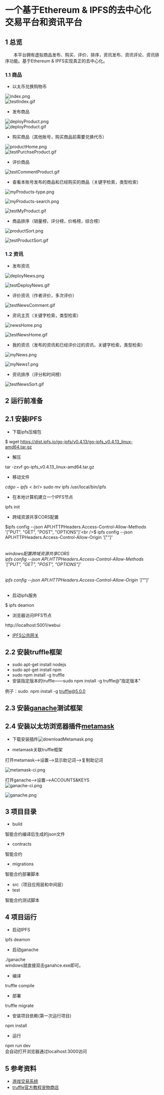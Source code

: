 # 一个基于Ethereum &amp; IPFS的去中心化交易平台和资讯平台

<a name="9f974085"></a>
## 1 总览
       本平台拥有虚拟商品发布、购买、评价、排序，资讯发布、资讯评论、资讯排序功能。基于Ethereum & IPFS实现真正的去中心化。
<a name="f7e3da68"></a>
### 1.1 商品
* 以太币兑换购物币


![index.png](https://github.com/wongnoubo/Eshop/blob/master/images/index.png)<br />
![testIndex.gif](https://github.com/wongnoubo/Eshop/blob/master/images/testIndex.gif)

* 发布商品


![deployProduct.png](https://github.com/wongnoubo/Eshop/blob/master/images/deployProduct.png)<br />
![deployProduct.gif](https://github.com/wongnoubo/Eshop/blob/master/images/deployProduct.gif)

* 购买商品（其他账号，购买商品前需要兑换代币）


![productHome.png](https://github.com/wongnoubo/Eshop/blob/master/images/productHome.png)<br />
![testPurchseProduct.gif](https://github.com/wongnoubo/Eshop/blob/master/images/testPurchseProduct.gif)

* 评价商品


![testCommentProduct.gif](https://github.com/wongnoubo/Eshop/blob/master/images/testCommentProduct.gif)

* 查看本账号发布的商品和已经购买的商品（关键字检索，类型检索）


![myProducts-type.png](https://github.com/wongnoubo/Eshop/blob/master/images/myProducts-type.png)


![myProducts-search.png](https://github.com/wongnoubo/Eshop/blob/master/images/myProducts-search.png)


![testMyProduct.gif](https://github.com/wongnoubo/Eshop/blob/master/images/testMyProduct.gif)

* 商品排序（销量榜，评分榜，价格榜，综合榜）


![productSort.png](https://github.com/wongnoubo/Eshop/blob/master/images/productSort.png)


![testProductSort.gif](https://github.com/wongnoubo/Eshop/blob/master/images/testProductSort.gif)

<a name="c5fba53f"></a>
### 1.2 资讯
* 发布资讯


![deployNews.png](https://github.com/wongnoubo/Eshop/blob/master/images/deployNews.png)


![testDeployNews.gif](https://github.com/wongnoubo/Eshop/blob/master/images/testDeployNews.gif)

* 评价资讯（作者评价，多次评价）


![testNewsComment.gif](https://github.com/wongnoubo/Eshop/blob/master/images/testNewsComment.gif)

* 资讯主页（关键字检索，类型检索）


![newsHome.png](https://github.com/wongnoubo/Eshop/blob/master/images/newsHome.png)


![testNewsHome.gif](https://github.com/wongnoubo/Eshop/blob/master/images/testNewsHome.gif)

* 我的资讯（发布的资讯和已经评价过的资讯，关键字检索，类型检索）


![myNews.png](https://github.com/wongnoubo/Eshop/blob/master/images/myNews.png)


![myNews1.png](https://github.com/wongnoubo/Eshop/blob/master/images/myNews1.png)


* 资讯排序（评分和时间榜）


![testNewsSort.gif](https://github.com/wongnoubo/Eshop/blob/master/images/testNewsSort.gif)



<a name="8bd88093"></a>
## 2 运行前准备

<a name="8e98bd52"></a>
## 2.1 安装IPFS
* 下载ipfs压缩包

$ wget https://dist.ipfs.io/go-ipfs/v0.4.13/go-ipfs_v0.4.13_linux-amd64.tar.gz
* 解压

tar -zxvf go-ipfs_v0.4.13_linux-amd64.tar.gz
* 移动文件

$cd go-ipfs<br />$ sudo mv ipfs /usr/local/bin/ipfs
* 在本地计算机建立一个IPFS节点

ipfs init
* 跨域资源共享CORS配置

$ipfs config --json API.HTTPHeaders.Access-Control-Allow-Methods '["PUT", "GET", "POST", "OPTIONS"]'<br />$ ipfs config --json API.HTTPHeaders.Access-Control-Allow-Origin '["*"]'<br /><br /><br />windows配置跨域资源共享CORS<br />ipfs config --json API.HTTPHeaders.Access-Control-Allow-Methods '[\"PUT\", \"GET\", \"POST\", \"OPTIONS\"]'<br /><br /><br />ipfs config --json API.HTTPHeaders.Access-Control-Allow-Origin '[\"*\"]'<br /><br />
* 启动ipfs服务

$ ipfs deamon

* 浏览器访问IPFS节点

http://localhost:5001/webui
* [IPFS公共网关](https://ipfs.github.io/public-gateway-checker/)


<a name="f15fc2c3"></a>
## 2.2 安装truffle框架
* sudo apt-get install nodejs
* sudo apt-get install npm
* sudo npm install -g truffle
* 安装指定版本的truffle——sudo npm install -g truffle@"指定版本"

例子：sudo  npm install -g truffle@5.0.0


<a name="b9063e78"></a>
## 2.3 安装[ganache](https://truffleframework.com/ganache)测试框架

<a name="1dfd2bcd"></a>
## 2.4 安装以太坊浏览器插件[metamask](https://chrome.google.com/webstore/category/extensions)

* 下载安装插件![downloadMetamask.png](https://github.com/wongnoubo/Eshop/blob/master/images/downloadMetamask.png)

* metamask关联truffle框架

打开metamask——>设置——>显示助记词——>复制助记词

![metamask-ci.png](https://cdn.nlark.com/yuque/0/2019/png/237720/1553528051852-bcebf7c1-55fa-4fb5-b9d8-d1b27d7e45d3.png#align=left&display=inline&height=753&name=metamask-ci.png&originHeight=753&originWidth=452&size=22224&status=done&width=452)


打开ganache——>设置——>ACCOUNTS&KEYS<br />
![ganache-ci.png](https://github.com/wongnoubo/Eshop/blob/master/images/ganache-ci.png)


![ganache.png](https://github.com/wongnoubo/Eshop/blob/master/images/ganache.png)



<a name="d0617cd1"></a>
## 3 项目目录
* build

智能合约编译后生成的json文件
* contracts

智能合约
* migrations

智能合约部署脚本
* src（项目应用层和中间层）
* test

智能合约测试脚本

<a name="733d6c7b"></a>
## 4 项目运行
* 启动IPFS

ipfs deamon
* 启动ganache

./ganache<br />windows就直接双击ganahce.exe即可。
* 编译

truffle compile
* 部署

truffle migrate
* 安装项目依赖(第一次运行项目)

npm install
* 运行

npm run dev<br />会自动打开浏览器通过localhost:3000访问



<a name="8382c147"></a>
## 5 参考资料
* [游戏交易系统](https://github.com/littleredhat1997/Egame)
* [truffle官方教程宠物商店](https://truffleframework.com/tutorials/pet-shop)

